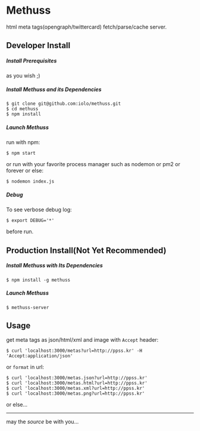 Methuss
=======

html meta tags(opengraph/twittercard) fetch/parse/cache server.

## Developer Install

##### Install Prerequisites

as you wish ;)

##### Install Methuss and its Dependencies

```
$ git clone git@github.com:iolo/methuss.git
$ cd methuss
$ npm install
```

##### Launch Methuss

run with npm:
```
$ npm start
```
or run with your favorite process manager such as nodemon or pm2 or forever or else:
```
$ nodemon index.js
```

##### Debug

To see verbose debug log:
```
$ export DEBUG='*'
```
before run.

## Production Install(Not Yet Recommended)

##### Install Methuss with Its Dependencies

```
$ npm install -g methuss
```

##### Launch Methuss

```
$ methuss-server
```

## Usage

get meta tags as json/html/xml and image with `Accept` header:
```
$ curl 'localhost:3000/metas?url=http://ppss.kr' -H 'Accept:application/json'
```
or `format` in url:
```
$ curl 'localhost:3000/metas.json?url=http://ppss.kr'
$ curl 'localhost:3000/metas.html?url=http://ppss.kr'
$ curl 'localhost:3000/metas.xml?url=http://ppss.kr'
$ curl 'localhost:3000/metas.png?url=http://ppss.kr'
```
or else...

---

may the *source* be with you...
